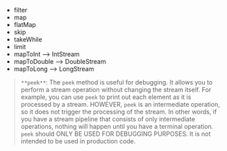 - filter
- map
- flatMap
- skip
- takeWhile
- limit
- mapToInt --> IntStream
- mapToDouble --> DoubleStream
- mapToLong --> LongStream

> `**peek**`: The `peek` method is useful for debugging. It allows you to perform a stream operation without changing the stream itself. For example, you can use `peek` to print out each element as it is processed by a stream.
> HOWEVER, `peek` is an intermediate operation, so it does not trigger the processing of the stream. In other words, if you have a stream pipeline that consists of only intermediate operations, nothing will happen until you have a terminal operation.
> `peek` should ONLY BE USED FOR DEBUGGING PURPOSES. It is not intended to be used in production code.
